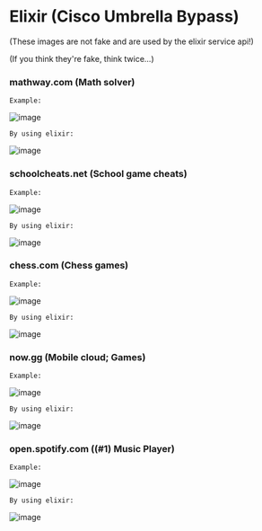 # Elixir (Cisco Umbrella Bypass)

(These images are not fake and are used by the elixir service api!)

(If you think they're fake, think twice...)

### mathway.com (Math solver)

`Example:`

![image](https://user-images.githubusercontent.com/100814109/213326949-217bbd2c-07d4-4181-a543-efef1cf29fe3.png)

`By using elixir:`

![image](https://user-images.githubusercontent.com/100814109/213327236-de2234d8-c641-45a1-a45c-00284593b9ea.png)

### schoolcheats.net (School game cheats)

`Example:`

![image](https://user-images.githubusercontent.com/100814109/213327427-1d0a1312-5ef9-4052-ab5d-cf6ea1b2c0d7.png)

`By using elixir:`

![image](https://user-images.githubusercontent.com/100814109/213327501-adb126ec-95b1-44f4-bec3-53656298d1b4.png)

### chess.com (Chess games)

`Example:`

![image](https://user-images.githubusercontent.com/100814109/213327656-0a519882-0a9a-4ce7-bf01-a82fbc6b75df.png)

`By using elixir:`

![image](https://user-images.githubusercontent.com/100814109/213327727-abfd080a-d55c-4d16-8a85-3fdc19c28dbf.png)

### now.gg (Mobile cloud; Games)

`Example:`

![image](https://user-images.githubusercontent.com/100814109/213334145-0133504b-d306-49ec-a95a-7bc2a0edf457.png)


`By using elixir:`

![image](https://user-images.githubusercontent.com/100814109/213334289-ae56f607-edf0-4a39-8a98-b4ebd0ad930c.png)

### open.spotify.com ((#1) Music Player)

`Example:`

![image](https://user-images.githubusercontent.com/100814109/213473970-dc0fd526-1f38-4c4e-afa0-920791934734.png)

`By using elixir:`

![image](https://user-images.githubusercontent.com/100814109/213477512-41119624-597a-4540-a9ca-534a0f02cbbe.png)

